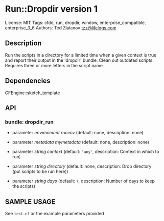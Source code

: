 # Run::Dropdir version 1

License: MIT
Tags: cfdc, run, dropdir, window, enterprise_compatible, enterprise_3_6
Authors: Ted Zlatanov <tzz@lifelogs.com>

## Description
Run the scripts in a directory for a limited time when a given context is true and report their output in the 'dropdir' bundle.  Clean out outdated scripts.  Requires three or more letters in the script name

## Dependencies
CFEngine::sketch_template

## API
### bundle: dropdir_run
* parameter _environment_ *runenv* (default: none, description: none)

* parameter _metadata_ *mymetadata* (default: none, description: none)

* parameter _string_ *context* (default: `"any"`, description: Context in which to run)

* parameter _string_ *directory* (default: none, description: Drop directory (put scripts to be run here))

* parameter _string_ *days* (default: `7`, description: Number of days to keep the scripts)


## SAMPLE USAGE
See `test.cf` or the example parameters provided

